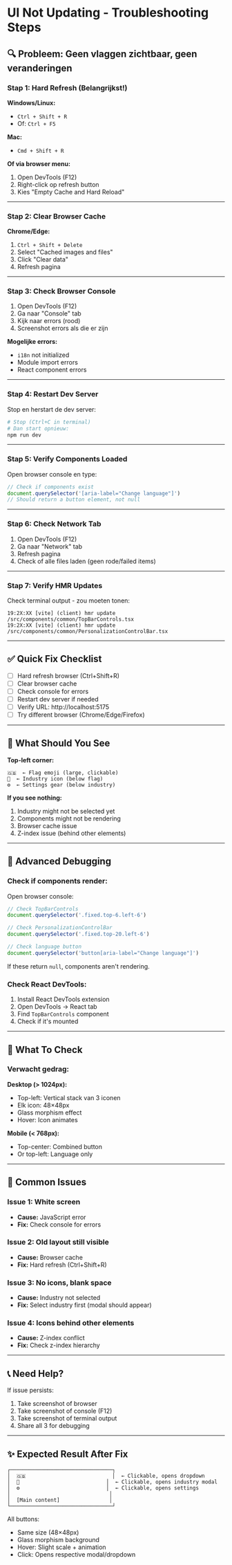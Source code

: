 # UI Not Updating - Troubleshooting Steps

## 🔍 **Probleem: Geen vlaggen zichtbaar, geen veranderingen**

### **Stap 1: Hard Refresh (Belangrijkst!)**

**Windows/Linux:**

- `Ctrl + Shift + R`
- Of: `Ctrl + F5`

**Mac:**

- `Cmd + Shift + R`

**Of via browser menu:**

1. Open DevTools (F12)
2. Right-click op refresh button
3. Kies "Empty Cache and Hard Reload"

---

### **Stap 2: Clear Browser Cache**

**Chrome/Edge:**

1. `Ctrl + Shift + Delete`
2. Select "Cached images and files"
3. Click "Clear data"
4. Refresh pagina

---

### **Stap 3: Check Browser Console**

1. Open DevTools (F12)
2. Ga naar "Console" tab
3. Kijk naar errors (rood)
4. Screenshot errors als die er zijn

**Mogelijke errors:**

- `i18n` not initialized
- Module import errors
- React component errors

---

### **Stap 4: Restart Dev Server**

Stop en herstart de dev server:

```bash
# Stop (Ctrl+C in terminal)
# Dan start opnieuw:
npm run dev
```

---

### **Stap 5: Verify Components Loaded**

Open browser console en type:

```javascript
// Check if components exist
document.querySelector('[aria-label="Change language"]')
// Should return a button element, not null
```

---

### **Stap 6: Check Network Tab**

1. Open DevTools (F12)
2. Ga naar "Network" tab
3. Refresh pagina
4. Check of alle files laden (geen rode/failed items)

---

### **Stap 7: Verify HMR Updates**

Check terminal output - zou moeten tonen:

```
19:2X:XX [vite] (client) hmr update /src/components/common/TopBarControls.tsx
19:2X:XX [vite] (client) hmr update /src/components/common/PersonalizationControlBar.tsx
```

---

## ✅ **Quick Fix Checklist**

- [ ] Hard refresh browser (Ctrl+Shift+R)
- [ ] Clear browser cache
- [ ] Check console for errors
- [ ] Restart dev server if needed
- [ ] Verify URL: http://localhost:5175
- [ ] Try different browser (Chrome/Edge/Firefox)

---

## 🎯 **What Should You See**

**Top-left corner:**

```
🇬🇧  ← Flag emoji (large, clickable)
🏥  ← Industry icon (below flag)
⚙️  ← Settings gear (below industry)
```

**If you see nothing:**

1. Industry might not be selected yet
2. Components might not be rendering
3. Browser cache issue
4. Z-index issue (behind other elements)

---

## 🔧 **Advanced Debugging**

### **Check if components render:**

Open browser console:

```javascript
// Check TopBarControls
document.querySelector('.fixed.top-6.left-6')

// Check PersonalizationControlBar
document.querySelector('.fixed.top-20.left-6')

// Check language button
document.querySelector('button[aria-label="Change language"]')
```

If these return `null`, components aren't rendering.

### **Check React DevTools:**

1. Install React DevTools extension
2. Open DevTools → React tab
3. Find `TopBarControls` component
4. Check if it's mounted

---

## 📱 **What To Check**

### **Verwacht gedrag:**

**Desktop (> 1024px):**

- Top-left: Vertical stack van 3 iconen
- Elk icon: 48×48px
- Glass morphism effect
- Hover: Icon animates

**Mobile (< 768px):**

- Top-center: Combined button
- Or top-left: Language only

---

## 🚨 **Common Issues**

### **Issue 1: White screen**

- **Cause:** JavaScript error
- **Fix:** Check console for errors

### **Issue 2: Old layout still visible**

- **Cause:** Browser cache
- **Fix:** Hard refresh (Ctrl+Shift+R)

### **Issue 3: No icons, blank space**

- **Cause:** Industry not selected
- **Fix:** Select industry first (modal should appear)

### **Issue 4: Icons behind other elements**

- **Cause:** Z-index conflict
- **Fix:** Check z-index hierarchy

---

## 📞 **Need Help?**

If issue persists:

1. Take screenshot of browser
2. Take screenshot of console (F12)
3. Take screenshot of terminal output
4. Share all 3 for debugging

---

## ✨ **Expected Result After Fix**

```
┌─────────────────────────────────┐
│  🇬🇧                            │  ← Clickable, opens dropdown
│  🏥                            │  ← Clickable, opens industry modal
│  ⚙️                            │  ← Clickable, opens settings
│                                │
│  [Main content]                │
└─────────────────────────────────┘
```

All buttons:

- Same size (48×48px)
- Glass morphism background
- Hover: Slight scale + animation
- Click: Opens respective modal/dropdown
